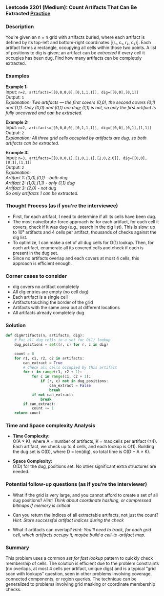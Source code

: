 ### Leetcode 2201 (Medium): Count Artifacts That Can Be Extracted [Practice](https://leetcode.com/problems/count-artifacts-that-can-be-extracted)

### Description  
You’re given an n × n grid with artifacts buried, where each artifact is defined by its top-left and bottom-right coordinates [(r₁, c₁, r₂, c₂)]. Each artifact forms a rectangle, occupying all cells within those two points. A list of positions to dig is given; an artifact can be *extracted* if every cell it occupies has been dug. Find how many artifacts can be completely extracted.

### Examples  

**Example 1:**  
Input: `n=2, artifacts=[[0,0,0,0],[0,1,1,1]], dig=[[0,0],[0,1]]`  
Output: `1`  
*Explanation: Two artifacts — the first covers (0,0), the second covers (0,1) and (1,1). Only (0,0) and (0,1) are dug; (1,1) is not, so only the first artifact is fully uncovered and can be extracted.*

**Example 2:**  
Input: `n=2, artifacts=[[0,0,0,0],[0,1,1,1]], dig=[[0,0],[0,1],[1,1]]`  
Output: `2`  
*Explanation: All three grid cells occupied by artifacts are dug, so both artifacts can be extracted.*

**Example 3:**  
Input: `n=3, artifacts=[[0,0,0,1],[1,0,1,1],[2,0,2,0]], dig=[[0,0],[0,1],[1,1]]`  
Output: `2`  
*Explanation:  
Artifact 1: (0,0),(0,1) - both dug  
Artifact 2: (1,0),(1,1) - only (1,1) dug  
Artifact 3: (2,0) - not dug  
So only artifacts 1 can be extracted.*

### Thought Process (as if you’re the interviewee)  
- First, for each artifact, I need to determine if all its cells have been dug.
- The most naive/brute-force approach is: for each artifact, for each cell it covers, check if it was dug (e.g., search in the dig list). This is slow: up to 10⁵ artifacts and 4 cells per artifact, thousands of checks against the dig list.
- To optimize, I can make a set of all dug cells for O(1) lookup. Then, for each artifact, enumerate all its covered cells and check if each is present in the dug set.
- Since no artifacts overlap and each covers at most 4 cells, this approach is efficient enough.

### Corner cases to consider  
- dig covers no artifact completely  
- All dig entries are empty (no cell dug)  
- Each artifact is a single cell  
- Artifacts touching the border of the grid  
- Artifacts with the same area but at different locations  
- All artifacts already completely dug

### Solution

```python
def digArtifacts(n, artifacts, dig):
    # Put all dug cells in a set for O(1) lookup
    dug_positions = set((r, c) for r, c in dig)
    
    count = 0
    for r1, c1, r2, c2 in artifacts:
        can_extract = True
        # Check all cells occupied by this artifact
        for r in range(r1, r2 + 1):
            for c in range(c1, c2 + 1):
                if (r, c) not in dug_positions:
                    can_extract = False
                    break
            if not can_extract:
                break
        if can_extract:
            count += 1
    return count
```

### Time and Space complexity Analysis  

- **Time Complexity:**  
  O(A × K), where A = number of artifacts, K = max cells per artifact (≤4). Each artifact, we check up to 4 cells, and each lookup is O(1). Building the dug set is O(D), where D = len(dig), so total time is O(D + A × K).

- **Space Complexity:**  
  O(D) for the dug_positions set. No other significant extra structures are needed.

### Potential follow-up questions (as if you’re the interviewer)  

- What if the grid is very large, and you cannot afford to create a set of all dug positions?
  *Hint: Think about coordinate hashing, or compressed bitmaps if memory is critical*

- Can you return the indices of all extractable artifacts, not just the count?
  *Hint: Store successful artifact indices during the check*

- What if artifacts can overlap?
  *Hint: You’ll need to track, for each grid cell, which artifacts occupy it; maybe build a cell-to-artifact map.*

### Summary
This problem uses a common *set for fast lookup* pattern to quickly check membership of cells. The solution is efficient due to the problem constraints (no overlaps, at most 4 cells per artifact, unique digs) and is a typical “grid scan with lookups” question, seen in other problems involving coverage, connected components, or region queries. The technique can be generalized to problems involving grid masking or coordinate membership checks.